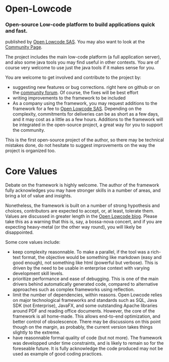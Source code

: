 # Open-Lowcode
### Open-source Low-code platform to build applications quick and fast.

published by [Open Lowcode SAS](https://openlowcode.com). You may also want to look at the [Community Page](https://openlowcode.org).

The project includes the main low-code platform (a full application server), and also some java tools you may find useful in other contexts. You are of course very welcome to use just the java tools if it makes sense for you.

You are welcome to get involved and contribute to the project by:
* suggesting new features or bug corrections. right here on github or on the [community forum](https://openlowcode.org/open-lowcode-forum/). Of course, the fixes will be best effort
* writing improvements to the framework to be included
* As a company using the framework, you may request additions to the framework for a fee to [Open Lowcode SAS](https://openlowcode.com). Depending on the complexity, commitments for deliveries can be as short as a few days, and it may cost as a little as a few hours. Additions to the framework will be integrated  in the open-source project, a great way for you to support the community.

This is the first open-source project of the author, so there may be technical mistakes done, do not hesitate to suggest improvements on the way the project is organized too.

# Core Values

Debate on the framework is highly welcome. The author of the framework fully acknowledges you may have stronger skills in a number of areas, and bring a lot of value and insights. 

Nonetheless, the framework is built on a number of strong hypothesis and choices, contributors are expected to accept, or, at least, tolerate them. Values are discussed in greater length in the [Open Lowcode blog](https://openlowcode.com/blog/). Please take this as a warning that this is, say, a bossa-nova concert, and if you are expecting heavy-metal (or the other way round), you will likely be disappointed.

Some core values include:
* keep complexity reasonnable. To make a parallel, if the tool was a rich-text format, the objective would be something like markdown (easy and good enough), not something like html (powerful but verbose). This is driven by the need to be usable in enterprise context with varying development skill levels. 
* prioritize performance and ease of debugging. This is one of the main drivers behind automatically generated code, compared to alternative approaches such as complex frameworks using reflection.
* limit the number of dependencies, within reasons. Open Lowcode relies on major technological frameworks and standards such as SQL, Java SDK (not Enterprise), JavaFX, and some outstanding Apache libraries around PDF and reading office documents. However, the core of the framework is all home-made. This allows end-to-end optimization, and better control of obsolescence. There may be discussions on this point though on the margin, as probably, the current version takes things slightly to the extreme.
* have reasonnable formal quality of code (but not more). The framework was developped under time constraints, and is likely to remain so for the foreseable future. It is fully acknowledge the code produced may not be used as example of good coding practices.
